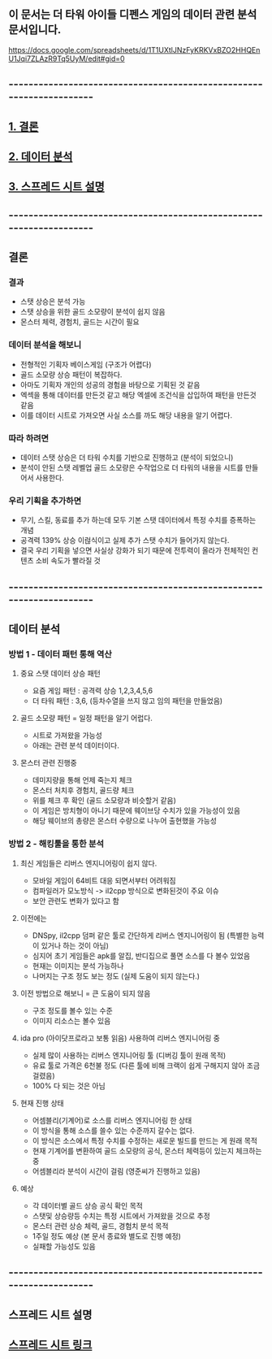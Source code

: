 ## 이 문서는 더 타워 아이들 디펜스 게임의 데이터 관련 분석 문서입니다.
https://docs.google.com/spreadsheets/d/1T1UXtlJNzFyKRKVxBZO2HHQEnU1Jqi7ZLAzR9Tq5UyM/edit#gid=0

## --------------------------------------------------------------------

## [1. 결론](#결론)

## [2. 데이터 분석](#데이터-분석)

## [3. 스프레드 시트 설명](#스프레드-시트-설명)


## --------------------------------------------------------------------

## 결론
### 결과
  - 스탯 상승은 분석 가능
  - 스탯 상승을 위한 골드 소모량이 분석이 쉽지 않음
  - 몬스터 체력, 경험치, 골드는 시간이 필요

### 데이터 분석을 해보니
  - 전형적인 기획자 베이스게임 (구조가 어렵다)
  - 골드 소모량 상승 패턴이 복잡하다.
  - 아마도 기획자 개인의 성공의 경험을 바탕으로 기획된 것 같음
  - 엑섹을 통해 데이터를 만든것 같고 해당 엑셀에 조건식을 삽입하여 패턴을 만든것 같음
  - 이를 데이터 시트로 가져오면 사실 소스를 까도 해당 내용을 알기 어렵다.

### 따라 하려면
  - 데이터 스탯 상승은 더 타워 수치를 기반으로 진행하고 (분석이 되었으니) 
  - 분석이 안된 스탯 레벨업 골드 소모량은 수작업으로 더 타워의 내용을 시트를 만들어서 사용한다.

### 우리 기획을 추가하면
  - 무기, 스킬, 동료를 추가 하는데 모두 기본 스탯 데이터에서 특정 수치를 증폭하는 개념
  - 공격력 139% 상승 이럲식이고 실제 추가 스탯 수치가 들어가지 않는다.
  - 결국 우리 기획을 넣으면 사실상 강화가 되기 때문에 전투력이 올라가 전체적인 컨텐츠 소비 속도가 빨라질 것
     
## --------------------------------------------------------------------

## 데이터 분석 
### 방법 1 - 데이터 패턴 통해 역산
1) 중요 스탯 데이터 상승 패턴
    - 요즘 게임 패턴 : 공격력 상승 1,2,3,4,5,6
    - 더 타워 패턴 : 3,6, (등차수열을 쓰지 않고 임의 패턴을 만들었음)     
  
2) 골드 소모량 패턴
    = 일정 패턴을 알기 어럽다.
    - 시트로 가져왔을 가능성 
    - 아래는 관련 분석 데이터이다.  

3) 몬스터 관련 진행중
    - 데미지량을 통해 언제 죽는지 체크
    - 몬스터 처치후 경험치, 골드량 체크 
    - 위를 체크 후 확인 (골드 소모량과 비슷할거 같음)
    - 이 게임은 방치형이 아니기 때문에 웨이브당 수치가 있을 가능성이 있음
    - 해당 웨이브의 총량은 몬스터 수량으로 나누어 출현했을 가능성  
  
### 방법 2 - 해킹툴을 통한 분석
1) 최신 게임들은 리버스 엔지니어링이 쉽지 않다. 
    - 모바일 게임이 64비트 대응 되면서부터 어려워짐  
    - 컴파일러가 모노방식 -> il2cpp 방식으로 변화된것이 주요 이슈
    - 보안 관련도 변화가 있다고 함

2) 이전에는 
    - DNSpy, il2cpp 덤퍼 같은 툴로 간단하게 리버스 엔지니어링이 됨 (특별한 능력이 있거나 하는 것이 아님)
    - 심지어 초기 게임들은 apk를 알집, 반디집으로 풀면 소스를 다 볼수 있었음    
    - 현재는 이미지는 분석 가능하나 
    - 나머지는 구조 정도 보는 정도 (실제 도움이 되지 않는다.)

3) 이전 방법으로 해보니
    = 큰 도움이 되지 않음 
    - 구조 정도를 볼수 있는 수준
    - 이미지 리소스는 볼수 있음

3) ida pro (아이닷프로라고 보통 읽음) 사용하여 리버스 엔지니어링 중
    - 실제 많이 사용하는 리버스 엔지니어링 툴 (디버깅 툴이 원래 목적)
    - 유료 툴로 가격은 6천불 정도 (다른 툴에 비해 크랙이 쉽게 구해지지 않아 조금 걸렸음)
    - 100% 다 되는 것은 아님 

4) 현재 진행 상태
    - 어셈블리(기계어)로 소스를 리버스 엔지니어링 한 상태 
    - 이 방식을 통해 소스를 쓸수 있는 수준까지 갈수는 없다. 
    - 이 방식은 소스에서 특정 수치를 수정하는 새로운 빌드를 만드는 게 원래 목적
    - 현재 기계어를 변환하여 골드 소모량의 공식, 몬스터 체력등이 있는지 체크하는 중
    - 어셈블리라 분석이 시간이 걸림 (영준씨가 진행하고 있음)
   
5) 예상
    - 각 데이터별 골드 상승 공식 확인 목적
    - 스탯및 상승량등 수치는 특정 시트에서 가져왔을 것으로 추정
    - 몬스터 관련 상승 체력, 골드, 경험치 분석 목적
    - 1주일 정도 예상 (본 문서 종료와 별도로 진행 예정)
    - 실패할 가능성도 있음  

## --------------------------------------------------------------------

## 스프레드 시트 설명 
## <a href="https://docs.google.com/spreadsheets/d/1T1UXtlJNzFyKRKVxBZO2HHQEnU1Jqi7ZLAzR9Tq5UyM/edit#gid=0" target="_blank">스프레드 시트 링크</a>
